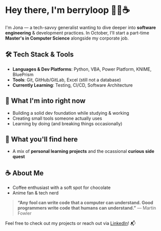 # Hey there, I'm berryloop 👋🍓☕

I'm Jona — a tech-savvy generalist wanting to dive deeper into **software engineering** & development practices.
In October, I'll start a part-time **Master's in Computer Science** alongside my corporate job.

## 🛠️ Tech Stack & Tools
- **Languages & Dev Platforms**: Python, VBA, Power Platform, KNIME, BluePrism  
- **Tools**: Git, GitHub/GitLab, Excel (still not a database)  
- **Currently Learning**: Testing, CI/CD, Software Architecture  

## 🌱 What I'm into right now
- Building a solid dev foundation while studying & working  
- Creating small tools someone actually uses  
- Learning by doing (and breaking things occasionally)

## 📂 What you'll find here  
- A mix of **personal learning projects** and the ocassional **curious side quest**  

## ☕ About Me
- Coffee enthusiast with a soft spot for chocolate
- Anime fan & tech nerd

> **“Any fool can write code that a computer can understand. Good programmers write code that humans can understand.”**
— Martin Fowler

Feel free to check out my projects or reach out via [LinkedIn](https://www.linkedin.com/in/jona-mo%C3%9Fburger/)! 📬

<!-- Optional: GitHub Stats (can be removed or customized) -->
<!--
![berryloop's GitHub stats](https://github-readme-stats.vercel.app/api?username=berryloop&show_icons=true&theme=default&hide_title=true)
-->
